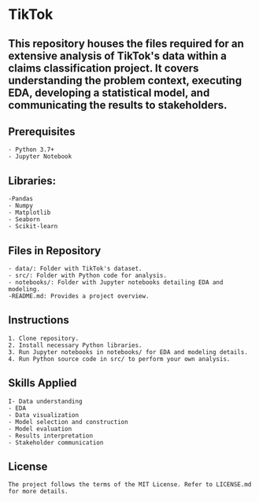 # TikTok

## This repository houses the files required for an extensive analysis of TikTok's data within a claims classification project. It covers understanding the problem context, executing EDA, developing a statistical model, and communicating the results to stakeholders.

## Prerequisites
```
- Python 3.7+
- Jupyter Notebook
```
## Libraries:
```
-Pandas
- Numpy
- Matplotlib
- Seaborn
- Scikit-learn
```
## Files in Repository
```
- data/: Folder with TikTok's dataset.
- src/: Folder with Python code for analysis.
- notebooks/: Folder with Jupyter notebooks detailing EDA and modeling.
-README.md: Provides a project overview.
```
## Instructions
```
1. Clone repository.
2. Install necessary Python libraries.
3. Run Jupyter notebooks in notebooks/ for EDA and modeling details.
4. Run Python source code in src/ to perform your own analysis.
```
## Skills Applied
```
I- Data understanding
- EDA
- Data visualization
- Model selection and construction
- Model evaluation
- Results interpretation
- Stakeholder communication
```
## License
```
The project follows the terms of the MIT License. Refer to LICENSE.md for more details.

